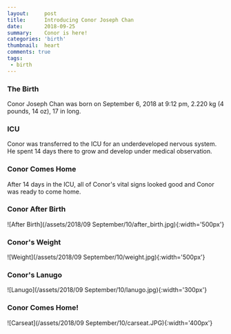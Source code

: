 ```yaml
---
layout:     post
title:      Introducing Conor Joseph Chan
date:       2018-09-25  
summary:    Conor is here!
categories: 'birth'
thumbnail:  heart
comments: true
tags:
 - birth
---
```

### The Birth  
Conor Joseph Chan was born on September 6, 2018 at 9:12 pm, 2.220 kg
(4 pounds, 14 oz), 17 in long.

### ICU  
Conor was transferred to the ICU for an underdeveloped nervous system. He spent
14 days there to grow and develop under medical observation.  

### Conor Comes Home  
After 14 days in the ICU, all of Conor's vital signs looked good and Conor was
ready to come home.  

### Conor After Birth  
![After Birth](/assets/2018/09 September/10/after_birth.jpg){:width='500px'}

### Conor's Weight  
![Weight](/assets/2018/09 September/10/weight.jpg){:width='500px'}

### Conor's Lanugo  
![Lanugo](/assets/2018/09 September/10/lanugo.jpg){:width='300px'}

### Conor Comes Home!  
![Carseat](/assets/2018/09 September/10/carseat.JPG){:width='400px'}
